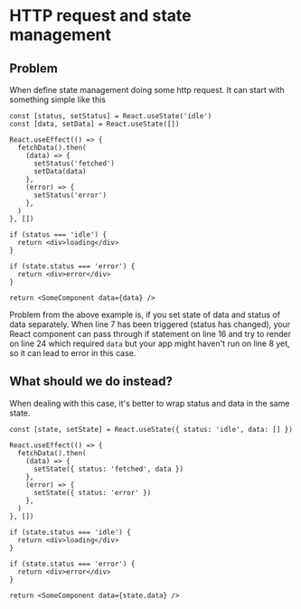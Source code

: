 # HTTP request and state management

## Problem

When define state management doing some http request. It can start with something simple like this

```tsx
const [status, setStatus] = React.useState('idle')
const [data, setData] = React.useState([])

React.useEffect(() => {
  fetchData().then(
    (data) => {
      setStatus('fetched')
      setData(data)
    },
    (error) => {
      setStatus('error')
    },
  )
}, [])

if (status === 'idle') {
  return <div>loading</div>
}

if (state.status === 'error') {
  return <div>error</div>
}

return <SomeComponent data={data} />
```

Problem from the above example is, if you set state of data and status of data separately. When line 7 has been triggered (status has changed), your React component can pass through if statement on line 16 and try to render on line 24 which required `data` but your app might haven't run on line 8 yet, so it can lead to error in this case.

## What should we do instead?

When dealing with this case, it's better to wrap status and data in the same state.

```tsx
const [state, setState] = React.useState({ status: 'idle', data: [] })

React.useEffect(() => {
  fetchData().then(
    (data) => {
      setState({ status: 'fetched', data })
    },
    (error) => {
      setState({ status: 'error' })
    },
  )
}, [])

if (state.status === 'idle') {
  return <div>loading</div>
}

if (state.status === 'error') {
  return <div>error</div>
}

return <SomeComponent data={state.data} />
```
